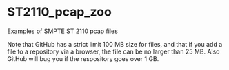 # ST2110_pcap_zoo
Examples of SMPTE ST 2110 pcap files

Note that GitHub has a strict limit 100 MB size for files, and that if you add a file to a repository via a browser, the file can be no larger than 25 MB.  Also GitHub will bug you if the respository goes over 1 GB.
